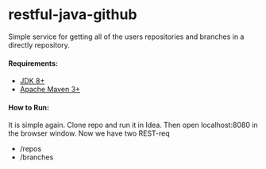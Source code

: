 # restful-java-github
Simple service for getting all of the users repositories and branches in a directly repository.

#### Requirements:
* [JDK 8+](http://www.oracle.com/technetwork/java/javase/downloads/jdk8-downloads-2133151.html)
* [Apache Maven 3+](<https://maven.apache.org/download.cgi>)

#### How to Run:

It is simple again. Clone repo and run it in Idea. Then open localhost:8080 in the browser window. Now we have two REST-req
- /repos
- /branches
